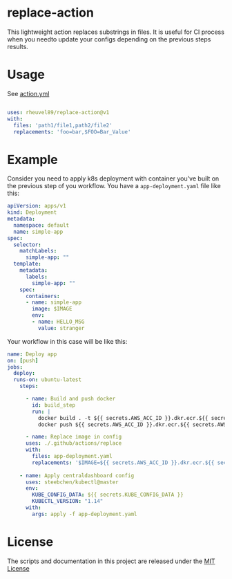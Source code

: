 # replace-action

This lightweight action replaces substrings in files. It is useful for CI process when you needto update your configs depending on the previous steps results.

# Usage

See [action.yml](action.yml)

```yaml

uses: rheuvel89/replace-action@v1
with:
  files: 'path1/file1,path2/file2'
  replacements: 'foo=bar,$FOO=Bar_Value'
```

# Example

Consider you need to apply k8s deployment with container you've built on the previous step of you workflow.
You have a `app-deployment.yaml` file like this:
```yaml
apiVersion: apps/v1
kind: Deployment
metadata:
  namespace: default
  name: simple-app
spec:
  selector:
    matchLabels:
      simple-app: ""
  template:
    metadata:
      labels:
        simple-app: ""
    spec:
      containers:
      - name: simple-app
        image: $IMAGE
        env:
        - name: HELLO_MSG
          value: stranger
```
Your workflow in this case will be like this:
```yaml
name: Deploy app
on: [push]
jobs:
  deploy:
  runs-on: ubuntu-latest
    steps:

      - name: Build and push docker
        id: build_step
        run: |
          docker build . -t ${{ secrets.AWS_ACC_ID }}.dkr.ecr.${{ secrets.AWS_REGION }}.amazonaws.com/demo:${{ github.sha }}
          docker push ${{ secrets.AWS_ACC_ID }}.dkr.ecr.${{ secrets.AWS_REGION }}.amazonaws.com/demo:${{ github.sha }}

      - name: Replace image in config
      uses: ./.github/actions/replace
      with:
        files: app-deployment.yaml
        replacements: '$IMAGE=${{ secrets.AWS_ACC_ID }}.dkr.ecr.${{ secrets.AWS_REGION }}.amazonaws.com/demo:${{ github.sha }}'
    
    - name: Apply centraldashboard config
      uses: steebchen/kubectl@master
      env:
        KUBE_CONFIG_DATA: ${{ secrets.KUBE_CONFIG_DATA }}
        KUBECTL_VERSION: "1.14"
      with:
        args: apply -f app-deployment.yaml

```

# License

The scripts and documentation in this project are released under the [MIT License](LICENSE)